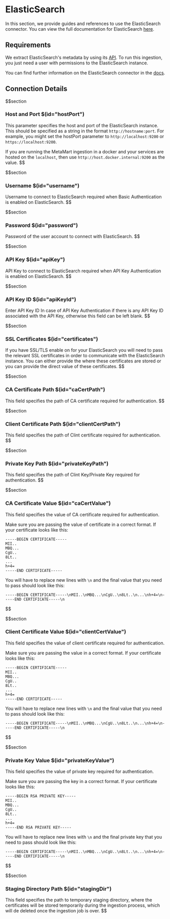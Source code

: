 # ElasticSearch

In this section, we provide guides and references to use the ElasticSearch connector. You can view the full documentation for ElasticSearch [here](https://docs.meta-mart.org/connectors/search/elasticsearch).

## Requirements

We extract ElasticSearch's metadata by using its [API](https://www.elastic.co/guide/en/elasticsearch/reference/current/rest-apis.html). To run this ingestion, you just need a user with permissions to the ElasticSearch instance.

You can find further information on the ElasticSearch connector in the [docs](https://docs.meta-mart.org/connectors/search/elasticsearch).

## Connection Details

$$section
### Host and Port $(id="hostPort")

This parameter specifies the host and port of the ElasticSearch instance. This should be specified as a string in the format `http://hostname:port`. For example, you might set the hostPort parameter to `http://localhost:9200` or `https://localhost:9200`.

If you are running the MetaMart ingestion in a docker and your services are hosted on the `localhost`, then use `http://host.docker.internal:9200` as the value.
$$

$$section
### Username $(id="username")
Username to connect to ElasticSearch required when Basic Authentication is enabled on ElasticSearch.
$$

$$section
### Password $(id="password")
Password of the user account to connect with ElasticSearch.
$$


$$section
### API Key $(id="apiKey")
API Key to connect to ElasticSearch required when API Key Authentication is enabled on ElasticSearch.
$$

$$section
### API Key ID $(id="apiKeyId")
Enter API Key ID In case of API Key Authentication if there is any API Key ID associated with the API Key, otherwise this field can be left blank.
$$


$$section
### SSL Certificates $(id="certificates")
If you have SSL/TLS enable on for your ElasticSearch you will need to pass the relevant SSL certificates in order to communicate with the ElasticSearch instance. You can either provide the where these certificates are stored or you can provide the direct value of these certificates.
$$

$$section
### CA Certificate Path $(id="caCertPath")
This field specifies the path of CA certificate required for authentication. 
$$

$$section
### Client Certificate Path $(id="clientCertPath")
This field specifies the path of Clint certificate required for authentication. 
$$


$$section
### Private Key Path $(id="privateKeyPath")
This field specifies the path of Clint Key/Private Key required for authentication. 
$$


$$section
### CA Certificate Value $(id="caCertValue")

This field specifies the value of CA certificate required for authentication.


Make sure you are passing the value of certificate in a correct format. If your certificate looks like this:

```
-----BEGIN CERTIFICATE-----
MII..
MBQ...
CgU..
8Lt..
...
h+4=
-----END CERTIFICATE-----
```

You will have to replace new lines with `\n` and the final value that you need to pass should look like this:

```
-----BEGIN CERTIFICATE-----\nMII..\nMBQ...\nCgU..\n8Lt..\n...\nh+4=\n-----END CERTIFICATE-----\n
```
$$

$$section
### Client Certificate Value $(id="clientCertValue")

This field specifies the value of client certificate required for authentication.


Make sure you are passing the value in a correct format. If your certificate looks like this:

```
-----BEGIN CERTIFICATE-----
MII..
MBQ...
CgU..
8Lt..
...
h+4=
-----END CERTIFICATE-----
```

You will have to replace new lines with `\n` and the final value that you need to pass should look like this:

```
-----BEGIN CERTIFICATE-----\nMII..\nMBQ...\nCgU..\n8Lt..\n...\nh+4=\n-----END CERTIFICATE-----\n
```
$$


$$section
### Private Key Value $(id="privateKeyValue")

This field specifies the value of private key required for authentication.


Make sure you are passing the key in a correct format. If your certificate looks like this:

```
-----BEGIN RSA PRIVATE KEY-----
MII..
MBQ...
CgU..
8Lt..
...
h+4=
-----END RSA PRIVATE KEY-----
```

You will have to replace new lines with `\n` and the final private key that you need to pass should look like this:

```
-----BEGIN CERTIFICATE-----\nMII..\nMBQ...\nCgU..\n8Lt..\n...\nh+4=\n-----END CERTIFICATE-----\n
```
$$


$$section
### Staging Directory Path $(id="stagingDir")

This field specifies the path to temporary staging directory, where the certificates will be stored temporarily during the ingestion process, which will de deleted once the ingestion job is over. 
$$